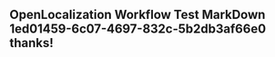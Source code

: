 <properties
ms.topic="hero-topic"
ms.test1="hero-topic"
ms.test2="test"/>

## OpenLocalization Workflow Test MarkDown 1ed01459-6c07-4697-832c-5b2db3af66e0 thanks!
<!--HONumber=Mar16_HO2-->

